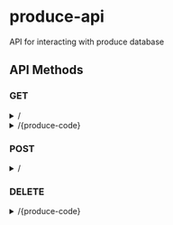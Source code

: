 # produce-api
API for interacting with produce database

## API Methods
### GET 

<details>
    <summary> / </summary>

Returns all records in the produce database in JSON list format

<pre>
    <code>
//Response content
[
    {
        "Name" : "Dragonfruit",
        "Produce Code" : "1234-1234-1234-1234",
        "Unit Price" : 3.14
    },
    {
        "Name" : "Orange",
        "Produce Code" : "4312-4312-4312-4321",
        "Unit Price" : 2.14
    }
]
    </code>
</pre>
</details>
</details>
<details>
    <summary> /{produce-code} </summary>
Returns a specific record identified by the given produce code

<pre>
    <code>
//Response content
[
    {
        "Name" : "Dragonfruit",
        "Produce Code" : "1234-1234-1234-1234",
        "Unit Price" : 3.14
    }
]
    </code>
</pre>
</details>
</details>

### POST

<details>
    <summary> / </summary>
Returns the record(s) that were added

<pre>
    <code>
//Payload
[
    {
        "Name" : "Dragonfruit",
        "Produce Code" : "1234-1234-1234-1234",
        "Unit Price" : 3.14
    }
]
    </code>
</pre>
</details>

### DELETE
<details>
    <summary> /{produce-code} </summary>
Deletes a specific record identified by the given produce code

Returns the record that was deleted
<pre>
    <code>
//Response content
[
    {
        "Name" : "Dragonfruit",
        "Produce Code" : "1234-1234-1234-1234",
        "Unit Price" : 3.14
    }
]
    </code>
</pre>
</details>
</details>